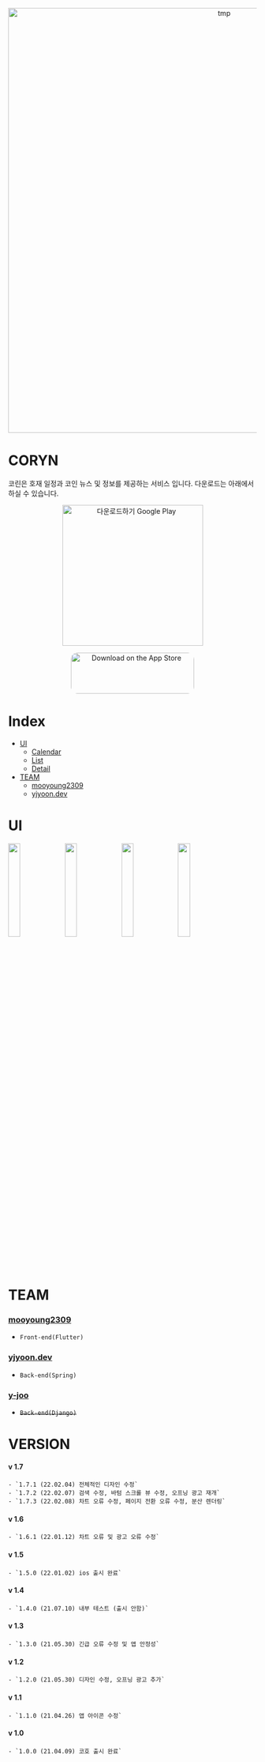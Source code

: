 <p align="center">
<img width="860" alt="tmp" src="https://user-images.githubusercontent.com/77970826/153161377-e22befe9-d977-4a66-8813-24a6f0965e30.png">
</p>

# CORYN
코린은 호재 일정과 코인 뉴스 및 정보를 제공하는 서비스 입니다.
다운로드는 아래에서 하실 수 있습니다.

<p align="center">
<a href='https://play.google.com/store/apps/details?id=com.O2Apps.coho&hl=ko&gl=US&pcampaignid=pcampaignidMKT-Other-global-all-co-prtnr-py-PartBadge-Mar2515-1' ><img alt='다운로드하기 Google Play' src='https://play.google.com/intl/en_us/badges/static/images/badges/ko_badge_web_generic.png' width='285px' /></a>
</p>
<p align="center">
<a href="https://apps.apple.com/us/app/%EC%BD%94%EB%A6%B0/id1602890591?itsct=apps_box_badge&amp;itscg=30200" style="display: inline-block; overflow: hidden; border-radius: 13px; width: 250px; height: 83px;"><img src="https://tools.applemediaservices.com/api/badges/download-on-the-app-store/black/en-us?size=250x83&amp;releaseDate=1641254400&h=ddfff0c3bd61d9f88f53494b401881d3" alt="Download on the App Store" style="border-radius: 13px; width: 250px; height: 83px;"></a>
</p>

# Index

- [UI](#ui)
  * [Calendar](#calendar)
  * [List](#list)
  * [Detail](#detail)
- [TEAM](#team)
    + [mooyoung2309](https://github.com/mooyoung2309)
    + [yjyoon.dev](https://github.com/yjyoon-dev)

# UI
<p align="left">
<img width="22%" src="https://user-images.githubusercontent.com/77970826/153333954-9213d6e8-3412-4bb7-a15d-c7810b4963ba.png">
<img width="22%" src="https://user-images.githubusercontent.com/77970826/153333965-104de04c-eef3-45e4-8177-56a24f6d9758.png">
<img width="22%" src="https://user-images.githubusercontent.com/77970826/153333969-6bd5f6aa-b140-497a-909d-25f4f3e8cddf.png">
<img width="22%" src="https://user-images.githubusercontent.com/77970826/153333971-39743d29-7389-4fb2-b2a8-cdab193dec34.png">
</p>

# TEAM

### [mooyoung2309](https://github.com/mooyoung2309)
- `Front-end(Flutter)`

### [yjyoon.dev](https://github.com/yjyoon-dev)
- `Back-end(Spring)`

### [y-joo](https://github.com/Y-Joo)
- ~~`Back-end(Django)`~~

# VERSION
#### v 1.7 
    - `1.7.1 (22.02.04) 전체적인 디자인 수정`
    - `1.7.2 (22.02.07) 검색 수정, 바텀 스크롤 뷰 수정, 오프닝 광고 재개`
    - `1.7.3 (22.02.08) 차트 오류 수정, 페이지 전환 오류 수정, 분산 렌더링`
#### v 1.6
    - `1.6.1 (22.01.12) 차트 오류 및 광고 오류 수정`
#### v 1.5
    - `1.5.0 (22.01.02) ios 출시 완료`
#### v 1.4
    - `1.4.0 (21.07.10) 내부 테스트 (출시 안함)`
#### v 1.3
    - `1.3.0 (21.05.30) 긴급 오류 수정 및 앱 안정성`
#### v 1.2
    - `1.2.0 (21.05.30) 디자인 수정, 오프닝 광고 추가`
#### v 1.1
    - `1.1.0 (21.04.26) 앱 아이콘 수정`
#### v 1.0
    - `1.0.0 (21.04.09) 코호 출시 완료`
